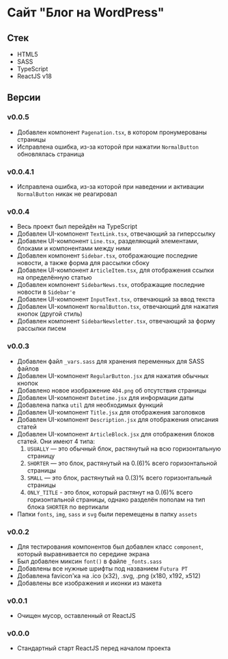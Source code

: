 # Сайт "Блог на WordPress"

## Стек
- HTML5
- SASS
- TypeScript
- ReactJS v18

## Версии
### v0.0.5
- Добавлен компонент `Pagenation.tsx`, в котором пронумерованы страницы
- Исправлена ошибка, из-за которой при нажатии `NormalButton` обновлялась страница

### v0.0.4.1
- Исправлена ошибка, из-за которой при наведении и активации `NormalButton` никак не реагировал

### v0.0.4
- Весь проект был перейдён на TypeScript
- Добавлен UI-компонент `TextLink.tsx`, отвечающий за гиперссылку
- Добавлен UI-компонент `Line.tsx`, разделяющий элементами, блоками и компонентами между ними
- Добавлен компонент `Sidebar.tsx`, отображающие последние новости, а также форма для рассылки сбоку
- Добавлен UI-компонент `ArticleItem.tsx`, для отображения ссылки на определённую статью
- Добавлен компонент `SidebarNews.tsx`, отображащие последние новости в `Sidebar'е`
- Добавлен UI-компонент `InputText.tsx`, отвечающий за ввод текста
- Добавлен UI-компонент `NormalButton.tsx`, отвечающий для нажатия кнопок (другой стиль)
- Добавлен компонент `SidebarNewsletter.tsx`, отвечающий за форму рассылки писем

### v0.0.3
- Добавлен файл `_vars.sass` для хранения переменных для SASS файлов
- Добавлен UI-компонент `RegularButton.jsx` для нажатия обычных кнопок
- Добавлено новое изображение `404.png` об отсутствия страницы
- Добавлен UI-компонент `Datetime.jsx` для информации даты
- Добавлена папка `util` для необходимых функций
- Добавлен UI-компонент `Title.jsx` для отображения заголовков
- Добавлен UI-компонент `Description.jsx` для отображения описания статей
- Добавлен UI-компонент `ArticleBlock.jsx` для отображения блоков статей. Они имеют 4 типа:
	1. `USUALLY` — это обычный блок, растянутый на всю горизонтальную страницу
	2. `SHORTER` — это блок, растянутый на 0.(6)% всего горизонтальной страницы
	3. `SMALL` — это блок, растянутый на 0.(3)% всего горизонтальный страницы
	4. `ONLY_TITLE` - это блок, который растянут на 0.(6)% всего горизонтальной страницы, однако разделён пополам на тип блока `SHORTER` по вертикали
- Папки `fonts`, `img`, `sass` и `svg` были перемещены в папку `assets`

### v0.0.2
- Для тестирования компонентов был добавлен класс `component`, который выравнивается по середине экрана
- Был добавлен миксин `font()` в файле `_fonts.sass`
- Добавлены все нужные шрифты под названием `Futura PT`
- Добавлена favicon'ка на .ico (x32), .svg, .png (x180, x192, x512)
- Добавлены все изображения и иконки из макета

### v0.0.1
- Очищен мусор, оставленный от ReactJS

### v0.0.0
- Стандартный старт ReactJS перед началом проекта

